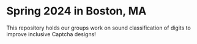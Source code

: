 # Spring 2024 in Boston, MA

This repository holds our groups work on sound classification of digits to improve inclusive Captcha designs!

